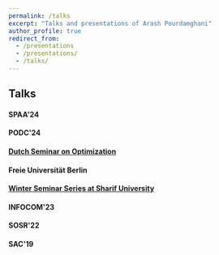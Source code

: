 ```yaml
---
permalink: /talks
excerpt: "Talks and presentations of Arash Pourdamghani"
author_profile: true
redirect_from: 
  - /presentations
  - /presentations/
  - /talks/
---
```




## Talks

#### SPAA'24
#### PODC'24
#### [Dutch Seminar on Optimization](https://wsc.project.cwi.nl/dutch-optimization-seminar/events/seminar-danish-kashaev-cwi-and-arash-pourdamghani-tu-berlin-2-phd-talks)
#### Freie Universität Berlin
#### [Winter Seminar Series at Sharif University](https://www.youtube.com/watch?v=op_x7zDYK2A)
#### INFOCOM'23
#### SOSR'22
#### SAC'19 